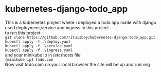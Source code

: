 # kubernetes-django-todo_app
This is a kubernetes project where i deployed a todo app made with django <br>
used deployment,service and ingress in this project <br>
to run this project <br>
`git clone https://github.com/rituisboy/kubernetes-django-todo_app.git` <br>
`kubectl apply -f .\deploy.yaml`<br>
`kubectl apply -f .\service.yaml`<br>
`kubectl apply -f .\ingress.yaml`<br>
and your minikube ip in /etc/hosts file <br>
`{minikube ip} todo.com`<br>
Now visit todo.com on your local browser the site will be up and running
